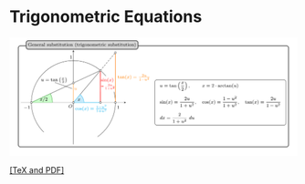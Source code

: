 # Trigonometric Equations

![trigonometric equation](trigonometricequations.png)

[[TeX and PDF]](https://www.overleaf.com/read/bdqrpwpnvpkq)
